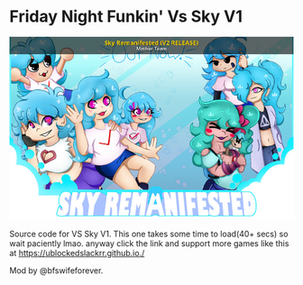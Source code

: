 # Friday Night Funkin' Vs Sky V1

![Sky V1 Banner](https://github.com/repositoryrepos/FNF-vs-sky-V1/blob/main/sky.jpg)

Source code for VS Sky V1.
This one takes some time to load(40+ secs) so wait paciently lmao.
anyway click the link and support more games like this at https://ublockedslackrr.github.io./


Mod by @bfswifeforever.
